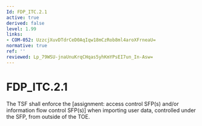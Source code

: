 ```yaml
---
Id: FDP_ITC.2.1
active: true
derived: false
level: 1.99
links:
- COM-052: UzzcjXuvDTdrCeD0AqIqw18mCzRob8ml4aroXFrneaU=
normative: true
ref: ''
reviewed: Lp_79WSU-jnaUnuKrqCHqas5yhKmYPsEI7un_In-Asw=
---
```


# FDP_ITC.2.1

The TSF shall enforce the [assignment: access control SFP(s) and/or information flow control SFP(s)] when importing user data, controlled under the SFP, from outside of the TOE.